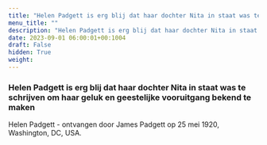 ```yaml
---
title: "Helen Padgett is erg blij dat haar dochter Nita in staat was te schrijven om haar geluk en geestelijke vooruitgang bekend te maken"
menu_title: ""
description: "Helen Padgett is erg blij dat haar dochter Nita in staat was te schrijven om haar geluk en geestelijke vooruitgang bekend te maken"
date: 2023-09-01 06:00:01+00:1004
draft: False
hidden: True
weight:
---
```

### Helen Padgett is erg blij dat haar dochter Nita in staat was te schrijven om haar geluk en geestelijke vooruitgang bekend te maken

Helen Padgett - ontvangen door James Padgett op 25 mei 1920, Washington, DC, USA.
